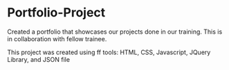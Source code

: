 # Portfolio-Project
Created a portfolio that showcases our projects done in our training. This is in collaboration with fellow trainee.



This project was created using ff tools:
HTML, CSS, Javascript, JQuery Library, and JSON file

